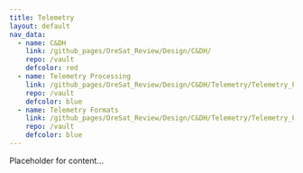 ```yaml
---
title: Telemetry
layout: default
nav_data:
  - name: C&DH
    link: /github_pages/OreSat_Review/Design/C&DH/
    repo: /vault
    defcolor: red
  - name: Telemetry Processing
    link: /github_pages/OreSat_Review/Design/C&DH/Telemetry/Telemetry_Processing/
    repo: /vault
    defcolor: blue
  - name: Telemetry Formats
    link: /github_pages/OreSat_Review/Design/C&DH/Telemetry/Telemetry_Formats/
    repo: /vault
    defcolor: blue
---
```



Placeholder for content...
